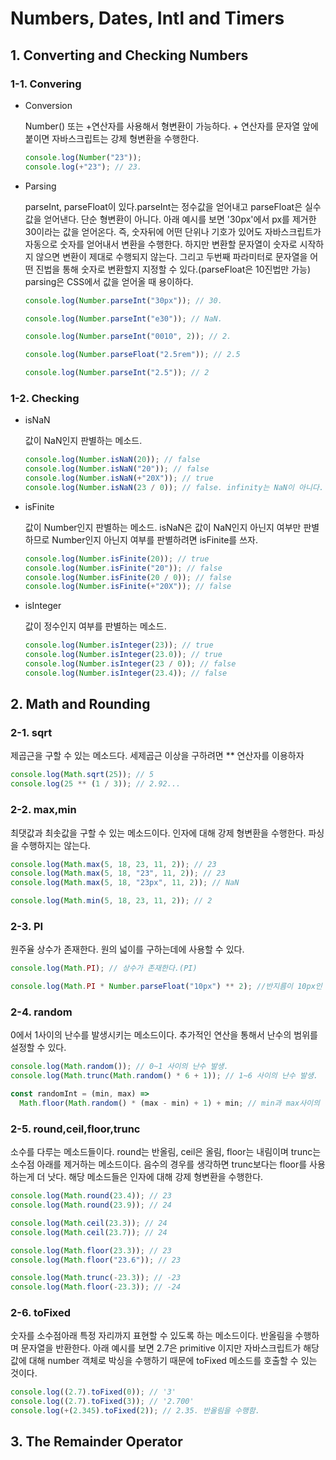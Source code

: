 # Numbers, Dates, Intl and Timers

## 1. Converting and Checking Numbers

### 1-1. Convering

- Conversion

  Number() 또는 +연산자를 사용해서 형변환이 가능하다. + 연산자를 문자열 앞에 붙이면 자바스크립트는 강제 형변환을 수행한다.

  ```js
  console.log(Number("23"));
  console.log(+"23"); // 23.
  ```

- Parsing

  parseInt, parseFloat이 있다.parseInt는 정수값을 얻어내고 parseFloat은 실수값을 얻어낸다. 단순 형변환이 아니다. 아래 예시를 보면 '30px'에서 px를 제거한 30이라는 값을 얻어온다. 즉, 숫자뒤에 어떤 단위나 기호가 있어도 자바스크립트가 자동으로 숫자를 얻어내서 변환을 수행한다. 하지만 변환할 문자열이 숫자로 시작하지 않으면 변환이 제대로 수행되지 않는다. 그리고 두번째 파라미터로 문자열을 어떤 진법을 통해 숫자로 변환할지 지정할 수 있다.(parseFloat은 10진법만 가능) parsing은 CSS에서 값을 얻어올 때 용이하다.

  ```js
  console.log(Number.parseInt("30px")); // 30.

  console.log(Number.parseInt("e30")); // NaN.

  console.log(Number.parseInt("0010", 2)); // 2.

  console.log(Number.parseFloat("2.5rem")); // 2.5

  console.log(Number.parseInt("2.5")); // 2
  ```

### 1-2. Checking

- isNaN

  값이 NaN인지 판별하는 메소드.

  ```js
  console.log(Number.isNaN(20)); // false
  console.log(Number.isNaN("20")); // false
  console.log(Number.isNaN(+"20X")); // true
  console.log(Number.isNaN(23 / 0)); // false. infinity는 NaN이 아니다.
  ```

- isFinite

  값이 Number인지 판별하는 메소드. isNaN은 값이 NaN인지 아닌지 여부만 판별하므로 Number인지 아닌지 여부를 판별하려면 isFinite를 쓰자.

  ```js
  console.log(Number.isFinite(20)); // true
  console.log(Number.isFinite("20")); // false
  console.log(Number.isFinite(20 / 0)); // false
  console.log(Number.isFinite(+"20X")); // false
  ```

- isInteger

  값이 정수인지 여부를 판별하는 메소드.

  ```js
  console.log(Number.isInteger(23)); // true
  console.log(Number.isInteger(23.0)); // true
  console.log(Number.isInteger(23 / 0)); // false
  console.log(Number.isInteger(23.4)); // false
  ```

## 2. Math and Rounding

### 2-1. sqrt

제곱근을 구할 수 있는 메소드다. 세제곱근 이상을 구하려면 \*\* 연산자를 이용하자

```js
console.log(Math.sqrt(25)); // 5
console.log(25 ** (1 / 3)); // 2.92...
```

### 2-2. max,min

최댓값과 최솟값을 구할 수 있는 메소드이다. 인자에 대해 강제 형변환을 수행한다. 파싱을 수행하지는 않는다.

```js
console.log(Math.max(5, 18, 23, 11, 2)); // 23
console.log(Math.max(5, 18, "23", 11, 2)); // 23
console.log(Math.max(5, 18, "23px", 11, 2)); // NaN

console.log(Math.min(5, 18, 23, 11, 2)); // 2
```

### 2-3. PI

원주율 상수가 존재한다. 원의 넓이를 구하는데에 사용할 수 있다.

```js
console.log(Math.PI); // 상수가 존재한다.(PI)

console.log(Math.PI * Number.parseFloat("10px") ** 2); //반지름이 10px인 원의 넓이.
```

### 2-4. random

0에서 1사이의 난수를 발생시키는 메소드이다. 추가적인 연산을 통해서 난수의 범위를 설정할 수 있다.

```js
console.log(Math.random()); // 0~1 사이의 난수 발생.
console.log(Math.trunc(Math.random() * 6 + 1)); // 1~6 사이의 난수 발생.

const randomInt = (min, max) =>
  Math.floor(Math.random() * (max - min) + 1) + min; // min과 max사이의 난수를 발생시키는 함수.
```

### 2-5. round,ceil,floor,trunc

소수를 다루는 메소드들이다. round는 반올림, ceil은 올림, floor는 내림이며 trunc는 소수점 아래를 제거하는 메소드이다. 음수의 경우를 생각하면 trunc보다는 floor를 사용하는게 더 낫다. 해당 메소드들은 인자에 대해 강제 형변환을 수행한다.

```js
console.log(Math.round(23.4)); // 23
console.log(Math.round(23.9)); // 24

console.log(Math.ceil(23.3)); // 24
console.log(Math.ceil(23.7)); // 24

console.log(Math.floor(23.3)); // 23
console.log(Math.floor("23.6")); // 23

console.log(Math.trunc(-23.3)); // -23
console.log(Math.floor(-23.3)); // -24
```

### 2-6. toFixed

숫자를 소수점아래 특정 자리까지 표현할 수 있도록 하는 메소드이다. 반올림을 수행하며 문자열을 반환한다. 아래 예시를 보면 2.7은 primitive 이지만 자바스크립트가 해당 값에 대해 number 객체로 박싱을 수행하기 때문에 toFixed 메소드를 호출할 수 있는 것이다.

```js
console.log((2.7).toFixed(0)); // '3'
console.log((2.7).toFixed(3)); // '2.700'
console.log(+(2.345).toFixed(2)); // 2.35. 반올림을 수행함.
```

## 3. The Remainder Operator
